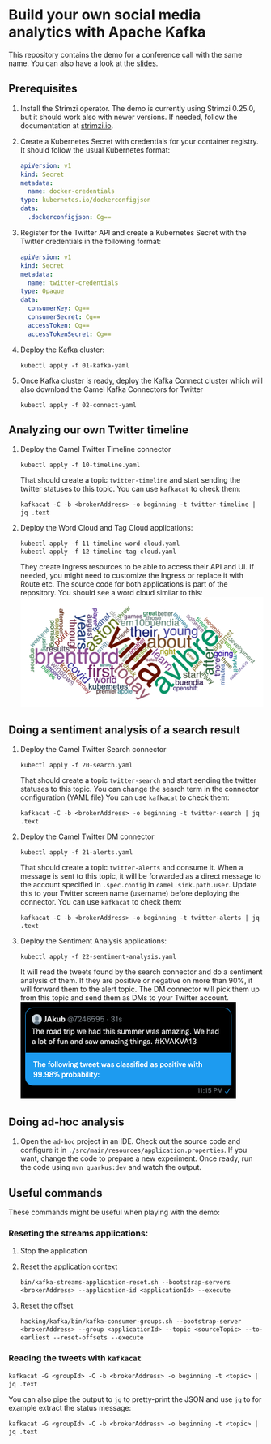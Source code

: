 # Build your own social media analytics with Apache Kafka

This repository contains the demo for a conference call with the same name.
You can also have a look at the [slides](https://docs.google.com/presentation/d/18bmiZagwrAe8fnuuyBs45l1U5OHIGwK9pjLALpcC23E/edit?usp=sharing).

## Prerequisites

1) Install the Strimzi operator.
   The demo is currently using Strimzi 0.25.0, but it should work also with newer versions.
   If needed, follow the documentation at [strimzi.io](https://strimzi.io).

2) Create a Kubernetes Secret with credentials for your container registry.
   It should follow the usual Kubernetes format:
   ```yaml
   apiVersion: v1
   kind: Secret
   metadata:
     name: docker-credentials
   type: kubernetes.io/dockerconfigjson
   data:
     .dockerconfigjson: Cg==
   ```

3) Register for the Twitter API and create a Kubernetes Secret with the Twitter credentials in the following format:
   ```yaml
   apiVersion: v1
   kind: Secret
   metadata:
     name: twitter-credentials
   type: Opaque
   data:
     consumerKey: Cg==
     consumerSecret: Cg==
     accessToken: Cg==
     accessTokenSecret: Cg==
   ```

4) Deploy the Kafka cluster:
   ```
   kubectl apply -f 01-kafka-yaml
   ```

5) Once Kafka cluster is ready, deploy the Kafka Connect cluster which will also download the Camel Kafka Connectors for Twitter
   ```
   kubectl apply -f 02-connect-yaml
   ```

## Analyzing our own Twitter timeline

1) Deploy the Camel Twitter Timeline connector
   ```
   kubectl apply -f 10-timeline.yaml
   ```
   That should create a topic `twitter-timeline` and start sending the twitter statuses to this topic.
   You can use `kafkacat` to check them:
   ```
   kafkacat -C -b <brokerAddress> -o beginning -t twitter-timeline | jq .text
   ```

2) Deploy the Word Cloud and Tag Cloud applications:
   ```
   kubectl apply -f 11-timeline-word-cloud.yaml
   kubectl apply -f 12-timeline-tag-cloud.yaml
   ```
   They create Ingress resources to be able to access their API and UI.
   If needed, you might need to customize the Ingress or replace it with Route etc.
   The source code for both applications is part of the repository.
   You should see a word cloud similar to this:
   ![Word Cloud](assets/word-cloud.png)

## Doing a sentiment analysis of a search result

1) Deploy the Camel Twitter Search connector
   ```
   kubectl apply -f 20-search.yaml
   ```
   That should create a topic `twitter-search` and start sending the twitter statuses to this topic.
   You can change the search term in the connector configuration (YAML file)
   You can use `kafkacat` to check them:
   ```
   kafkacat -C -b <brokerAddress> -o beginning -t twitter-search | jq .text
   ```

2) Deploy the Camel Twitter DM connector
   ```
   kubectl apply -f 21-alerts.yaml
   ```
   That should create a topic `twitter-alerts` and consume it.
   When a message is sent to this topic, it will be forwarded as a direct message to the account specified in `.spec.config` in `camel.sink.path.user`.
   Update this to your Twitter screen name (username) before deploying the connector.
   You can use `kafkacat` to check them:
   ```
   kafkacat -C -b <brokerAddress> -o beginning -t twitter-alerts | jq .text
   ```

3) Deploy the Sentiment Analysis applications:
   ```
   kubectl apply -f 22-sentiment-analysis.yaml
   ```
   It will read the tweets found by the search connector and do a sentiment analysis of them.
   If they are positive or negative on more than 90%, it will forward them to the alert topic.
   The DM connector will pick them up from this topic and send them as DMs to your Twitter account.
   ![Sentiment Analysis](assets/sentiment-analysis.png)

## Doing ad-hoc analysis

1) Open the `ad-hoc` project in an IDE.
   Check out the source code and configure it in `./src/main/resources/application.properties`.
   If you want, change the code to prepare a new experiment.
   Once ready, run the code using `mvn quarkus:dev` and watch the output.

## Useful commands

These commands might be useful when playing with the demo:

### Reseting the streams applications:

1) Stop the application

2) Reset the application context
   ```
   bin/kafka-streams-application-reset.sh --bootstrap-servers <brokerAddress> --application-id <applicationId> --execute
   ```

3) Reset the offset
   ```
   hacking/kafka/bin/kafka-consumer-groups.sh --bootstrap-server <brokerAddress> --group <applicationId> --topic <sourceTopic> --to-earliest --reset-offsets --execute
   ```

### Reading the tweets with `kafkacat`

```
kafkacat -G <groupId> -C -b <brokerAddress> -o beginning -t <topic> | jq .text
```

You can also pipe the output to `jq` to pretty-print the JSON and use `jq` to for example extract the status message:

```
kafkacat -G <groupId> -C -b <brokerAddress> -o beginning -t <topic> | jq .text
```